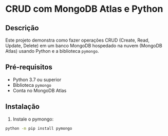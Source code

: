 # CRUD com MongoDB Atlas e Python

## Descrição
Este projeto demonstra como fazer operações CRUD (Create, Read, Update, Delete) em um banco MongoDB hospedado na nuvem (MongoDB Atlas) usando Python e a biblioteca `pymongo`.

## Pré-requisitos
- Python 3.7 ou superior
- Biblioteca `pymongo`
- Conta no MongoDB Atlas

## Instalação
1. Instale o pymongo:
```bash
python -m pip install pymongo
